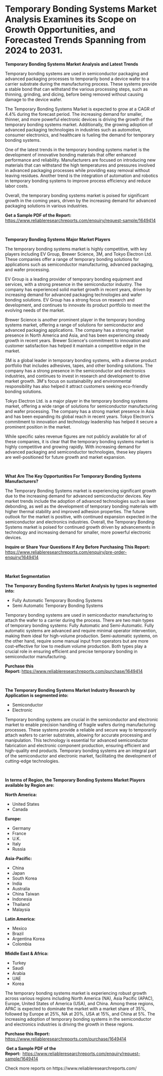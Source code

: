 <p><h1>Temporary Bonding Systems Market Analysis Examines its Scope on Growth Opportunities, and Forecasted Trends Spanning from 2024 to 2031.</h1></p><p><strong>Temporary Bonding Systems Market Analysis and Latest Trends</strong></p>
<p><p>Temporary bonding systems are used in semiconductor packaging and advanced packaging processes to temporarily bond a device wafer to a carrier substrate during the manufacturing process. These systems provide a stable bond that can withstand the various processing steps, such as thinning, grinding, and dicing, before being removed without causing damage to the device wafer.</p><p>The Temporary Bonding Systems Market is expected to grow at a CAGR of 4.4% during the forecast period. The increasing demand for smaller, thinner, and more powerful electronic devices is driving the growth of the temporary bonding systems market. Additionally, the growing adoption of advanced packaging technologies in industries such as automotive, consumer electronics, and healthcare is fueling the demand for temporary bonding systems.</p><p>One of the latest trends in the temporary bonding systems market is the development of innovative bonding materials that offer enhanced performance and reliability. Manufacturers are focused on introducing new materials that can withstand the high temperatures and pressures involved in advanced packaging processes while providing easy removal without leaving residues. Another trend is the integration of automation and robotics in temporary bonding systems to improve process efficiency and reduce labor costs.</p><p>Overall, the temporary bonding systems market is poised for significant growth in the coming years, driven by the increasing demand for advanced packaging solutions in various industries.</p></p>
<p><strong>Get a Sample PDF of the Report:&nbsp;</strong> <a href="https://www.reliableresearchreports.com/enquiry/request-sample/1649414">https://www.reliableresearchreports.com/enquiry/request-sample/1649414</a></p>
<p>&nbsp;</p>
<p><strong>Temporary Bonding Systems Major Market Players</strong></p>
<p><p>The temporary bonding systems market is highly competitive, with key players including EV Group, Brewer Science, 3M, and Tokyo Electron Ltd. These companies offer a range of temporary bonding solutions for applications such as semiconductor manufacturing, advanced packaging, and wafer processing.</p><p>EV Group is a leading provider of temporary bonding equipment and services, with a strong presence in the semiconductor industry. The company has experienced solid market growth in recent years, driven by increasing demand for advanced packaging technologies and wafer bonding solutions. EV Group has a strong focus on research and development, and continues to innovate its product portfolio to meet the evolving needs of the market.</p><p>Brewer Science is another prominent player in the temporary bonding systems market, offering a range of solutions for semiconductor and advanced packaging applications. The company has a strong market presence in North America and Asia, and has been experiencing steady growth in recent years. Brewer Science's commitment to innovation and customer satisfaction has helped it maintain a competitive edge in the market.</p><p>3M is a global leader in temporary bonding systems, with a diverse product portfolio that includes adhesives, tapes, and other bonding solutions. The company has a strong presence in the semiconductor and electronics industries, and continues to invest in research and development to drive market growth. 3M's focus on sustainability and environmental responsibility has also helped it attract customers seeking eco-friendly bonding solutions.</p><p>Tokyo Electron Ltd. is a major player in the temporary bonding systems market, offering a wide range of solutions for semiconductor manufacturing and wafer processing. The company has a strong market presence in Asia and has been expanding its global reach in recent years. Tokyo Electron's commitment to innovation and technology leadership has helped it secure a prominent position in the market.</p><p>While specific sales revenue figures are not publicly available for all of these companies, it is clear that the temporary bonding systems market is highly competitive and growing rapidly. With increasing demand for advanced packaging and semiconductor technologies, these key players are well-positioned for future growth and market expansion.</p></p>
<p>&nbsp;</p>
<p><strong>What Are The Key Opportunities For Temporary Bonding Systems Manufacturers?</strong></p>
<p><p>The Temporary Bonding Systems market is experiencing significant growth due to the increasing demand for advanced semiconductor devices. Key market trends include the adoption of advanced technologies such as laser debonding, as well as the development of temporary bonding materials with higher thermal stability and improved adhesion properties. The future outlook for the market is positive, with continued expansion expected in the semiconductor and electronics industries. Overall, the Temporary Bonding Systems market is poised for continued growth driven by advancements in technology and increasing demand for smaller, more powerful electronic devices.</p></p>
<p><strong>Inquire or Share Your Questions If Any Before Purchasing This Report:</strong> <a href="https://www.reliableresearchreports.com/enquiry/pre-order-enquiry/1649414">https://www.reliableresearchreports.com/enquiry/pre-order-enquiry/1649414</a></p>
<p>&nbsp;</p>
<p><strong>Market Segmentation</strong></p>
<p><strong>The Temporary Bonding Systems Market Analysis by types is segmented into:</strong></p>
<p><ul><li>Fully Automatic Temporary Bonding Systems</li><li>Semi Automatic Temporary Bonding Systems</li></ul></p>
<p><p>Temporary bonding systems are used in semiconductor manufacturing to attach the wafer to a carrier during the process. There are two main types of temporary bonding systems: Fully Automatic and Semi-Automatic. Fully automatic systems are advanced and require minimal operator intervention, making them ideal for high-volume production. Semi-automatic systems, on the other hand, require some manual input from operators but are more cost-effective for low to medium volume production. Both types play a crucial role in ensuring efficient and precise temporary bonding in semiconductor manufacturing.</p></p>
<p><strong>Purchase this Report:&nbsp;</strong><a href="https://www.reliableresearchreports.com/purchase/1649414">https://www.reliableresearchreports.com/purchase/1649414</a></p>
<p>&nbsp;</p>
<p><strong>The Temporary Bonding Systems Market Industry Research by Application is segmented into:</strong></p>
<p><ul><li>Semiconductor</li><li>Electronic</li></ul></p>
<p><p>Temporary bonding systems are crucial in the semiconductor and electronic market to enable precision handling of fragile wafers during manufacturing processes. These systems provide a reliable and secure way to temporarily attach wafers to carrier substrates, allowing for accurate processing and manipulation. This technology is essential for advanced semiconductor fabrication and electronic component production, ensuring efficient and high-quality end products. Temporary bonding systems are an integral part of the semiconductor and electronic market, facilitating the development of cutting-edge technologies.</p></p>
<p>&nbsp;</p>
<p><strong>In terms of Region, the Temporary Bonding Systems Market Players available by Region are:</strong></p>
<p>
    <p> <strong> North America: </strong>
        <ul>
            <li>United States</li>
            <li>Canada</li>
        </ul>
        </p> 
    <p> <strong> Europe: </strong>
        <ul>
            <li>Germany</li>
            <li>France</li>
            <li>U.K.</li>
            <li>Italy</li>
            <li>Russia</li>
        </ul>
        </p> 
    <p> <strong> Asia-Pacific: </strong>
        <ul>
            <li>China</li>
            <li>Japan</li>
            <li>South Korea</li>
            <li>India</li>
            <li>Australia</li>
            <li>China Taiwan</li>
            <li>Indonesia</li>
            <li>Thailand</li>
            <li>Malaysia</li>
        </ul>
        </p> 
    <p> <strong> Latin America: </strong>
        <ul>
            <li>Mexico</li>
            <li>Brazil</li>
            <li>Argentina Korea</li>
            <li>Colombia</li>
        </ul>
        </p> 
    <p> <strong> Middle East & Africa: </strong>
        <ul>
            <li>Turkey</li>
            <li>Saudi</li>
            <li>Arabia</li>
            <li>UAE</li>
            <li>Korea</li>
        </ul>
    </p>
    </p>
<p><p>The temporary bonding systems market is experiencing robust growth across various regions including North America (NA), Asia Pacific (APAC), Europe, United States of America (USA), and China. Among these regions, APAC is expected to dominate the market with a market share of 35%, followed by Europe at 25%, NA at 20%, USA at 15%, and China at 5%. The increasing adoption of temporary bonding systems in the semiconductor and electronics industries is driving the growth in these regions.</p></p>
<p><strong>Purchase this Report: </strong><a href="https://www.reliableresearchreports.com/purchase/1649414">https://www.reliableresearchreports.com/purchase/1649414</a></p>
<p>&nbsp;<strong>Get a Sample PDF of the Report:&nbsp;&nbsp;</strong><a href="https://www.reliableresearchreports.com/enquiry/request-sample/1649414">https://www.reliableresearchreports.com/enquiry/request-sample/1649414</a></p>
<p><strong></strong></p>
<p>Check more reports on https://www.reliableresearchreports.com/</p>